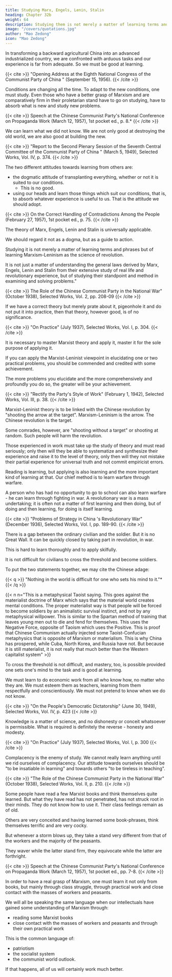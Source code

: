 ```yaml
---
title: Studying Marx, Engels, Lenin, Stalin
heading: Chapter 32b
weight: 64
description: Studying them is not merely a matter of learning terms and phrases but of learning Marxism-Leninism as the science of revolution
image: "/covers/quotations.jpg"
author: "Mao Zedong"
icon: "Mao Zedong"
---
```




In transforming a backward agricultural China into an advanced industrialized country, we are confronted with arduous tasks and our experience is far from adequate. So we must be good at learning. 

{{< cite >}}
"Opening Address at the Eighth National Congress of the Communist Party of China " (September 15, 1956).
{{< /cite >}}


Conditions are changing all the time. To adapt to the new conditions, one must study. Even those who have a better grasp of Marxism and are comparatively firm in their proletarian stand have to go on studying, have to absorb what is new and study new problems.

{{< cite >}}
Speech at the Chinese Communist Party's National Conference on Propaganda Work (March 12, 1957), 1st pocket ed., p. 8.*
{{< /cite >}}


We can learn what we did not know. We are not only good at destroying the old world, we are also good at building the new.

{{< cite >}}
"Report to the Second Plenary Session of the Seventh Central Committee of the Communist Party of China " (March 5, 1949), Selected Works, Vol. IV, p. 374.
{{< /cite >}}


The two different attitudes towards learning from others are:
- the dogmatic attitude of transplanting everything, whether or not it is suited to our conditions.   
  - This is no good. 
- using our heads and learn those things which suit our conditions, that is, to absorb whatever experience is useful to us. That is the attitude we should adopt. 

{{< cite >}}
On the Correct Handling of Contradictions Among the People (February 27, 1957), 1st pocket ed., p. 75.
{{< /cite >}}


The theory of Marx, Engels, Lenin and Stalin is universally applicable. 

We should regard it not as a dogma, but as a guide to action. 

Studying it is not merely a matter of learning terms and phrases but of learning Marxism-Leninism as the science of revolution. 

It is not just a matter of understanding the general laws derived by Marx, Engels, Lenin and Stalin from their extensive study of real life and revolutionary experience, but of studying their standpoint and method in examining and solving problems."

{{< cite >}}
The Role of the Chinese Communist Party in  the National War" (October 1938), Selected Works, Vol. 2, pp. 208-09
{{< /cite >}}


If we have a correct theory but merely prate about it, pigeonhole it and do not put it into practice, then that theory, however good, is of no significance. 

{{< cite >}}
"On Practice" (July 1937), Selected Works, Vol. I, p. 304.
{{< /cite >}}


It is necessary to master Marxist theory and apply it, master it for the sole purpose of applying it. 

If you can apply the Marxist-Leninist viewpoint in elucidating one or two practical problems, you should be commended and credited with some achievement.

The more problems you elucidate and the more comprehensively and profoundly you do so, the greater will be your achievement.

{{< cite >}}
"Rectify the Party's Style of Work" (February 1, 1942), Selected Works, Vol. III, p. 38.
{{< /cite >}}


Marxist-Leninist theory is to be linked with the Chinese revolution by "shooting the arrow at the target". Marxism-Leninism is the arrow. The Chinese revolution is the target. 

Some comrades, however, are "shooting without a target" or shooting at random. Such people will harm the revolution. 

Those experienced in work must take up the study of theory and must read seriously; only then will they be able to systematize and synthesize their experience and raise it to the level of theory, only then will they not mistake their partial experience for universal truth and not commit empiricist errors. 

Reading is learning, but applying is also learning and the more important kind of learning at that. Our chief method is to learn warfare through warfare. 

A person who has had no opportunity to go to school can also learn warfare - he can learn through fighting in war. A revolutionary war is a mass undertaking; it is often not a matter of first learning and then doing, but of doing and then learning, for doing is itself learning.

{{< cite >}}
"Problems of Strategy in China 's Revolutionary War" (December 1936), Selected Works, Vol. I, pp. 189-90.
{{< /cite >}}


There is a gap between the ordinary civilian and the soldier. But it is no Great Wall. It can be quickly closed by taking part in revolution, in war. 

<!-- By saying that it is not easy to learn and to apply, we mean that it  -->

This is hard to learn thoroughly and to apply skilfully. 

It is not difficult for civilians to cross the threshold and become soldiers.

To put the two statements together, we may cite the Chinese adage:


{{< q >}}
"Nothing in the world is difficult for one who sets his mind to it."* 
{{< /q >}}

{{< n n="This is a metaphysical Taoist saying. This goes against the materialist doctrine of Marx which says that the material world creates mental conditions. The proper materialist way is that people will be forced to become soldiers by an animalistic survival instinct, and not by any metaphysical willpower. This is similar to the Spartan method of training that leaves young men out to die and fend for themselves. This uses the Negative Force, opposite of Taoism which uses the Positive. This is proof that Chinese Communism actually injected some Taoist-Confucian metaphysics that is opposite of Marxism or materialism. This is why China has prospered, while Cuba, North Korea, and Russia have not. But because it is still materialist, it is not really that much better than the Western capitalist system" >}}


To cross the threshold is not difficult, and mastery, too, is possible provided one sets one's mind to the task and is good at learning.

We must learn to do economic work from all who know how, no matter who they are. We must esteem them as teachers, learning from them respectfully and conscientiously. We must not pretend to know when we do not know.

{{< cite >}}
"On the People's Democratic Dictatorship" (June 30, 1949), Selected Works, Vol. IV, p. 423
{{< /cite >}}


Knowledge is a matter of science, and no dishonesty or conceit whatsoever is permissible. What is required is definitely the reverse - honesty and modesty.


{{< cite >}}
"On Practice" (July 1937), Selected Works, Vol. I, p. 300
{{< /cite >}}

Complacency is the enemy of study. We cannot really learn anything until we rid ourselves of complacency. Our attitude towards ourselves should be "to be insatiable in learning" and towards others "to be tireless in teaching".

{{< cite >}}
"The Role of the Chinese Communist Party in the National War" (October 1938), Selected Works, Vol. II, p. 210.
{{< /cite >}}


Some people have read a few Marxist books and think themselves quite learned. But what they have read has not penetrated, has not struck root in their minds. They do not know how to use it. Their class feelings remain as of old. 

Others are very conceited and having learned some book-phrases, think themselves terrific and are very cocky.

But whenever a storm blows up, they take a stand very different from that of the workers and the majority of the peasants. 

They waver while the latter stand firm, they equivocate while the latter are forthright.

{{< cite >}}
Speech at the Chinese Communist Party's National Conference on Propaganda Work (March 12, 1957), 1st pocket ed., pp. 7-8.
{{< /cite >}}


In order to have a real grasp of Marxism, one must learn it not only from books, but mainly through class struggle, through practical work and close contact with the masses of workers and peasants.

 
We will all be speaking the same language when our intellectuals have gained some understanding of Marxism through:
- reading some Marxist books
- close contact with the masses of workers and peasants and through their own practical work

This is the common language of:
- patriotism
- the socialist system
- the communist world outlook. 

If that happens, all of us will certainly work much better.
